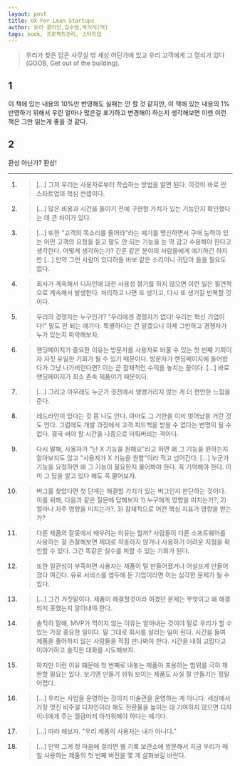 ```yaml
---
layout: post
title: UX For Lean Startups
author: 로라 클라인,김수영,박기석(역)
tags: book, 프로젝트관리, 스타트업
---
```


> 우리가 찾은 답은 사무실 밖 세상 어딘가에 있고 우리 고객에게 그 열쇠가 있다(GOOB, Get out of the building).

## 1
이 책에 있는 내용의 10%만 반영해도 실패는 안 할 것 같지만, 이 책에 있는 내용의 1% 반영하기 위해서 우린 얼마나 많은걸 포기하고 변경해야 하는지 생각해보면 이젠 이런 책은 그만 읽는게 좋을 것 같다.

## 2
환상 아닌가? 환상!

----

1. > [...] 그저 우리는 사용자로부터 학습하는 방법을 알면 된다. 이것이 바로 린 스타트업의 핵심 컨셉이다.

2. > [...] 많은 비용과 시간을 들이기 전에 구현할 가치가 있는 기능인지 확인했다는 데 큰 차이가 있다.

3. > [...] 또한 "고객의 목소리를 들어라"라는 얘기를 맹신하면서 구매 능력이 있는 어떤 고객의 요청을 듣고 말도 안 되는 기능을 눈 딱 감고 수용해야 한다고 생각한다. 어떻게 생각하는가? 간혼 같은 분야의 사람들에게 얘기하긴 하지만 [...] 만약 그런 사람이 있다하들 바보 같은 소리이니 귀담아 들을 필요도 없다.

4. > 회사가 계속해서 디자인에 대한 사용성 평가를 하지 않으면 이런 일은 필연적으로 계속해서 발생한다. 처리하고 나면 또 생기고, 다시 또 생기길 반복할 것이다.

5. > 우리의 경쟁자는 누구인가? "우리에겐 경쟁자가 없다! 우리는 혁신 기업이다!" 말도 안 되는 얘기다. 특별하다는 건 알겠으니 이제 그만하고 경쟁자가 누가 있는지 파악해보자.

6. > 랜딩페이지가 중요한 이유는 방문자를 사용자로 바꿀 수 있는 첫 번째 기회이자 자짓 유일한 기회가 될 수 있기 때문이다. 방문자가 랜딩페이지에 들어왔다가 그냥 나가버린다면? 이는 곧 잠재적인 수익을 놓치는 꼴이다. [...] 바로 랜딩페이지가 최소 존속 제품이기 때문이다.

7. > [...] 그리고 아무래도 누군가 귓전에서 앵앵거리지 않는 게 더 편안한 느낌을 준다.

8. > 데드라인이 있다는 것 쯤 나도 안다. 아마도 그 기한을 이미 벗어났을 거란 것도 안다. 그럼에도 개발 과정에서 고객 피드백을 받을 수 없다는 변명이 될 수 없다. 결국 써야 할 시간을 나중으로 미뤄버리는 격이다.

9. > 다시 말해, 사용자가 "난 X 기능을 원해요"라고 하면 왜 그 기능을 원하는지 알아보지도 않고 "사용자가 X 기능을 원함"이라 적고 넘어간다. [...] 누군가 기능을 요청하면 왜 그 기능이 필요한지 물어봐야 한다. 꼭 기억해야 한다. 이미 그 답을 알고 있다 해도 꼭 물어보자.

10. > 버그를 찾았다면 첫 단계는 해결할 가치가 있는 버그인지 판단하는 것이다. 이를 위해, 다음과 같은 질문에 답해보자 1) 누구에게 영향을 미치는가?, 2) 얼마나 자주 영향을 미치는가?, 3) 잠재적으로 어떤 핵심 지표가 영향을 받는가?

11. > 다른 제품의 잘못에서 배우려는 이유는 뭘까? 사람들이 다른 소프트웨어를 사용하는 걸 관찰해보면 제대로 작동하지 않거나 사용하기 어려운 지점을 확인할 수 있다. 그건 똑같은 실수를 피할 수 있는 기회가 된다.

12. > 또한 일관성이 부족하면 사용자는 제품이 덜 만들어졌거나 어설프게 만들어졌다 여긴다. 유료 서비스를 염두에 둔 기업이라면 이는 심각한 문제가 될 수 있다.

13. > [...] 그건 거짓말이다. 제품이 해결할것이라 여겼던 문제는 무엇이고 왜 해결되지 못했는지 알아내야 한다.

14. > 솔직히 말해, MVP가 먹히지 않는 이유는 알아내는 것이야 말로 우리가 할 수 있는 가장 중요한 일이다. 말 그대로 회사를 살리는 일이 된다. 시간을 들여 제품을 좋아하지 않는 사람들을 직접 만나봐야 한다. 시간을 내줘 고맙다고 이야기하고 솔직한 대화를 시도해보자.

15. > 하지만 이런 이유 떄문에 첫 번째로 내놓는 제품이 포용하는 범위를 극히 제한할 필요는 있다. 보기엔 만들기 쉬워 보이는 제품도 사실 잘 만들기는 정말 어렵다.

16. > [...] 우리는 사업을 운영하는 것이지 미술관을 운영하는 게 아니다. 세상에서 가장 멋진 비주얼 디자인이라 해도 전환율을 높이는 데 기여하지 않으면 디자이너에게 주는 월급마저 아까워해야 하다는 얘기다.

17. > [...] 따라 해보자. "우리 제품의 사용자는 내가 아니다."

18. > [...] 만약 그게 정 마음에 걸리면 웹 기록 보관소에 방문해서 지금 우리가 매일 사용하는 제품의 첫 번째 버전을 몇 개 살펴보길 바란다.


